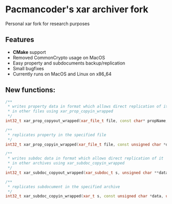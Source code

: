 # Pacmancoder's xar archiver fork
Personal xar fork for research purposes

## Features
- **CMake** support
- Removed CommonCrypto usage on MacOS
- Easy property and subdocuments backup/replication
- Small bugfixes
- Currently runs on MacOS and Linux on x86\_64

## New functions:

```cpp
/**
 * writes property data in format which allows direct replication of it
 * in other files using xar_prop_copyin_wrapped
 */
int32_t xar_prop_copyout_wrapped(xar_file_t file, const char* propName, unsigned char **dataRef, unsigned int *sizeRef);

/**
 * replicates property in the specified file
 */
int32_t xar_prop_copyin_wrapped(xar_file_t file, const unsigned char *data, unsigned int size);

/**
 * writes subdoc data in format which allows direct replication of it
 * in other archives using xar_subdoc_copyin_wrapped
 */
int32_t xar_subdoc_copyout_wrapped(xar_subdoc_t s, unsigned char **dataRef, unsigned int *sizeRef);

/**
 * replicates subdocument in the specified archive
 */
int32_t xar_subdoc_copyin_wrapped(xar_t s, const unsigned char *data, unsigned int size);
``` 
